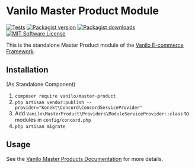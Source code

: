 # Vanilo Master Product Module

[![Tests](https://img.shields.io/github/workflow/status/vanilophp/master-product/tests/master?style=flat-square)](https://github.com/vanilophp/master-product/actions?query=workflow%3Atests)
[![Packagist version](https://img.shields.io/packagist/v/vanilo/master-product.svg?style=flat-square)](https://packagist.org/packages/vanilo/master-product)
[![Packagist downloads](https://img.shields.io/packagist/dt/vanilo/master-product.svg?style=flat-square)](https://packagist.org/packages/vanilo/master-product)
[![MIT Software License](https://img.shields.io/badge/license-MIT-blue.svg?style=flat-square)](LICENSE.md)

This is the standalone Master Product module of the [Vanilo E-commerce Framework](https://vanilo.io).

## Installation

(As Standalone Component)

1. `composer require vanilo/master-product`
2. `php artisan vendor:publish --provider="Konekt\Concord\ConcordServiceProvider"`
3. Add `Vanilo\MasterProduct\Providers\ModuleServiceProvider::class` to modules in `config/concord.php`
4. `php artisan migrate`

## Usage

See the [Vanilo Master Products Documentation](https://vanilo.io/docs/master/master-products) for more details.
